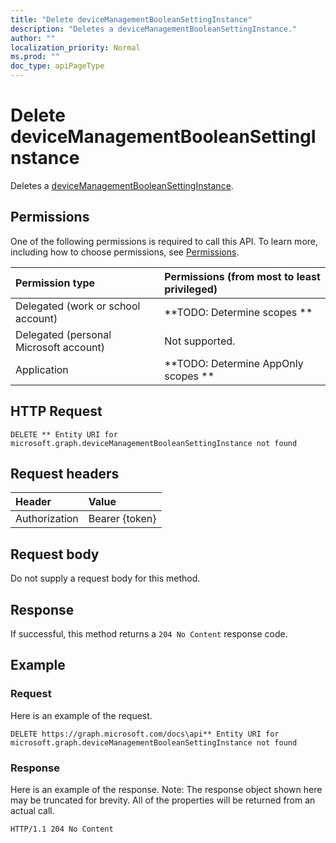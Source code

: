 ```yaml
---
title: "Delete deviceManagementBooleanSettingInstance"
description: "Deletes a deviceManagementBooleanSettingInstance."
author: ""
localization_priority: Normal
ms.prod: ""
doc_type: apiPageType
---
```


# Delete deviceManagementBooleanSettingInstance

Deletes a [deviceManagementBooleanSettingInstance](../resources/devicemanagementbooleansettinginstance.md).

## Permissions
One of the following permissions is required to call this API. To learn more, including how to choose permissions, see [Permissions](/concepts/permissions-reference.md).

|Permission type|Permissions (from most to least privileged)|
|:---|:---|
|Delegated (work or school account)|**TODO: Determine scopes **|
|Delegated (personal Microsoft account)|Not supported.|
|Application|**TODO: Determine AppOnly scopes **|

## HTTP Request
<!-- {
  "blockType": "ignored"
}
-->
``` http
DELETE ** Entity URI for microsoft.graph.deviceManagementBooleanSettingInstance not found
```

## Request headers
|Header|Value|
|:---|:---|
|Authorization|Bearer {token}|

## Request body
Do not supply a request body for this method.

## Response
If successful, this method returns a `204 No Content` response code.

## Example

### Request
Here is an example of the request.
<!-- {
  "blockType": "request",
  "name": "delete_devicemanagementbooleansettinginstance"
}
-->
``` http
DELETE https://graph.microsoft.com/docs\api** Entity URI for microsoft.graph.deviceManagementBooleanSettingInstance not found
```

### Response
Here is an example of the response. Note: The response object shown here may be truncated for brevity. All of the properties will be returned from an actual call.
<!-- {
  "blockType": "response",
  "truncated": true
}
-->
``` http
HTTP/1.1 204 No Content
```

